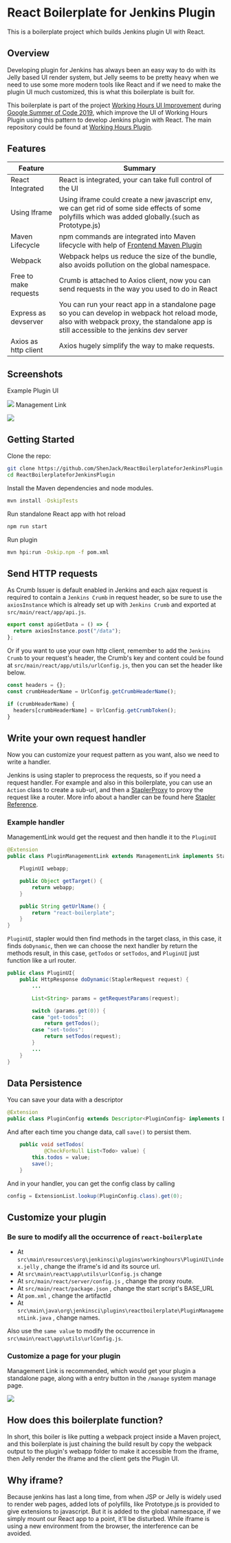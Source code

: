 # React Boilerplate for Jenkins Plugin

This is a boilerplate project which builds Jenkins plugin UI with React.

## Overview

Developing plugin for Jenkins has always been an easy way to do with its Jelly based UI render system, but Jelly seems to be pretty heavy when we need to use some more modern tools like React and if we need to make the plugin UI much customized, this is what this boilerplate is built for.

This boilerplate is part of the project [Working Hours UI Improvement](https://summerofcode.withgoogle.com/projects/#6112735123734528) during
[Google Summer of Code 2019](https://summerofcode.withgoogle.com/), which improve the UI of Working Hours Plugin using this pattern to develop Jenkins plugin with React. The main repository could be found at [Working Hours Plugin](https://github.com/jenkinsci/working-hours-plugin).

## Features

| Feature               | Summary                                                                                                                                                                                  |
| --------------------- | ---------------------------------------------------------------------------------------------------------------------------------------------------------------------------------------- |
| React Integrated      | React is integrated, your can take full control of the UI                                                                                                                                |
| Using Iframe          | Using iframe could create a new javascript env, we can get rid of some side effects of some polyfills which was added globally.(such as Prototype.js)                                    |
| Maven Lifecycle       | npm commands are integrated into Maven lifecycle with help of [Frontend Maven Plugin](https://github.com/eirslett/frontend-maven-plugin/)                                                |
| Webpack               | Webpack helps us reduce the size of the bundle, also avoids pollution on the global namespace.                                                                                           |
| Free to make requests | Crumb is attached to Axios client, now you can send requests in the way you used to do in React                                                                                          |
| Express as devserver  | You can run your react app in a standalone page so you can develop in webpack hot reload mode, also with webpack proxy, the standalone app is still accessible to the jenkins dev server |
| Axios as http client  | Axios hugely simplify the way to make requests.|

## Screenshots

Example Plugin UI

![](./images/plugin-ui.jpg)
Management Link

![](./images/management-link.jpg)

## Getting Started

Clone the repo:
```sh
git clone https://github.com/ShenJack/ReactBoilerplateforJenkinsPlugin.git
cd ReactBoilerplateforJenkinsPlugin
```
Install the Maven dependencies and node modules.
```sh
mvn install -DskipTests
```

Run standalone React app with hot reload
```sh
npm run start
```
Run plugin
```sh
mvn hpi:run -Dskip.npm -f pom.xml
```

## Send HTTP requests

As Crumb Issuer is default enabled in Jenkins and each ajax request is required to contain a `Jenkins Crumb` in request header, so be sure to use the `axiosInstance` which is already set up with `Jenkins Crumb` and exported at `src/main/react/app/api.js`.
```javascript
export const apiGetData = () => {
  return axiosInstance.post("/data");
};
```
Or if you want to use your own http client, remember to add the `Jenkins Crumb` to your request's header, the Crumb's key and content could be found at `src/main/react/app/utils/urlConfig.js`, then you can set the header like below.

```javascript
const headers = {};
const crumbHeaderName = UrlConfig.getCrumbHeaderName();

if (crumbHeaderName) {
  headers[crumbHeaderName] = UrlConfig.getCrumbToken();
}
```

## Write your own request handler

Now you can customize your request pattern as you want, also we need to write a handler.

Jenkins is using stapler to preprocess the requests, so if you need a request handler. For example and also in this boilerplate, you can use an `Action` class to create a sub-url, and then a [StaplerProxy](http://stapler.kohsuke.org/reference.html) to proxy the request like a router. More info about a handler can be found here [Stapler Reference](http://stapler.kohsuke.org/reference.html).

### Example handler

ManagementLink would get the request and then handle it to the `PluginUI`
```java
@Extension
public class PluginManagementLink extends ManagementLink implements StaplerProxy {

    PluginUI webapp;

    public Object getTarget() {
        return webapp;
    }

    public String getUrlName() {
        return "react-boilerplate";
    }
}
```
`PluginUI`, stapler would then find methods in the target class, in this case, it finds `doDynamic`, then we can choose the next handler by return the methods result, in this case, `getTodos` or `setTodos`, and `PluginUI` just function like a url router.
```java
public class PluginUI{
    public HttpResponse doDynamic(StaplerRequest request) {
        ...

        List<String> params = getRequestParams(request);

        switch (params.get(0)) {
        case "get-todos":
            return getTodos();
        case "set-todos":
            return setTodos(request);
        }
        ...
    }
}
```

## Data Persistence

You can save your data with a descriptor
```java
@Extension
public class PluginConfig extends Descriptor<PluginConfig> implements Describable<PluginConfig>
```
And after each time you change data, call `save()` to persist them.
```java
    public void setTodos(
            @CheckForNull List<Todo> value) {
        this.todos = value;
        save();
    }
```

And in your handler, you can get the config class by calling
```java
config = ExtensionList.lookup(PluginConfig.class).get(0);
```


## Customize your plugin

### Be sure to modify all the occurrence of `react-boilerplate`

- At `src\main\resources\org\jenkinsci\plugins\workinghours\PluginUI\index.jelly` , change the iframe's id and its source url.
- At `src\main\react\app\utils\urlConfig.js` change 
- At `src/main/react/server/config.js` , change the proxy route.
- At `src/main/react/package.json` , change the start script's BASE_URL
- At `pom.xml` , change the artifactId
- At `src\main\java\org\jenkinsci\plugins\reactboilerplate\PluginManagementLink.java` , change names.

Also use the `same value` to modify the occurrence in `src\main\react\app\utils\urlConfig.js`.

### Customize a page for your plugin

Management Link is recommended, which would get your plugin a standalone page, along with a entry button in the `/manage` system manage page.

![](./images/management-link.jpg)

## How does this boilerplate function?

In short, this boiler is like putting a webpack project inside a Maven project, and this boilerplate is just chaining the build result by copy the webpack output to the plugin's webapp folder to make it accessible from the iframe, then Jelly render the iframe and the client gets the Plugin UI.

## Why iframe?

Because jenkins has last a long time, from when JSP or Jelly is widely used to render web pages, added lots of polyfills, like Prototype.js is provided to give extensions to javascript. But it is added to the global namespace, if we simply mount our React app to a point, it'll be disturbed. While iframe is using a new environment from the browser, the interference can be avoided. 

